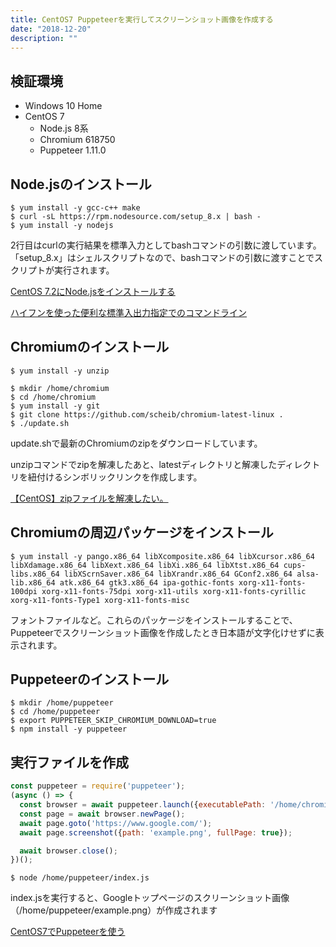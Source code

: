 ```yaml
---
title: CentOS7 Puppeteerを実行してスクリーンショット画像を作成する
date: "2018-12-20"
description: ""
---
```


## 検証環境

- Windows 10 Home
- CentOS 7
    - Node.js 8系
    - Chromium 618750
    - Puppeteer 1.11.0

## Node.jsのインストール

```
$ yum install -y gcc-c++ make
$ curl -sL https://rpm.nodesource.com/setup_8.x | bash -
$ yum install -y nodejs
```

2行目はcurlの実行結果を標準入力としてbashコマンドの引数に渡しています。「setup_8.x」はシェルスクリプトなので、bashコマンドの引数に渡すことでスクリプトが実行されます。

[CentOS 7.2にNode.jsをインストールする](https://qiita.com/te2u/items/ee8391842397da381e23)

[ハイフンを使った便利な標準入出力指定でのコマンドライン](https://qiita.com/bami3/items/d67152d19aa8ac2d47de)

## Chromiumのインストール

```
$ yum install -y unzip
```

```
$ mkdir /home/chromium
$ cd /home/chromium
$ yum install -y git
$ git clone https://github.com/scheib/chromium-latest-linux .
$ ./update.sh
```

update.shで最新のChromiumのzipをダウンロードしています。

unzipコマンドでzipを解凍したあと、latestディレクトリと解凍したディレクトリを紐付けるシンボリックリンクを作成します。

[【CentOS】zipファイルを解凍したい。](http://note.onichannn.net/archives/3178)

## Chromiumの周辺パッケージをインストール

```
$ yum install -y pango.x86_64 libXcomposite.x86_64 libXcursor.x86_64 libXdamage.x86_64 libXext.x86_64 libXi.x86_64 libXtst.x86_64 cups-libs.x86_64 libXScrnSaver.x86_64 libXrandr.x86_64 GConf2.x86_64 alsa-lib.x86_64 atk.x86_64 gtk3.x86_64 ipa-gothic-fonts xorg-x11-fonts-100dpi xorg-x11-fonts-75dpi xorg-x11-utils xorg-x11-fonts-cyrillic xorg-x11-fonts-Type1 xorg-x11-fonts-misc
```

フォントファイルなど。これらのパッケージをインストールすることで、Puppeteerでスクリーンショット画像を作成したとき日本語が文字化けせずに表示されます。

## Puppeteerのインストール

```
$ mkdir /home/puppeteer
$ cd /home/puppeteer
$ export PUPPETEER_SKIP_CHROMIUM_DOWNLOAD=true
$ npm install -y puppeteer 
```

## 実行ファイルを作成

```js:title=/home/puppeteer/index.js
const puppeteer = require('puppeteer');
(async () => {
  const browser = await puppeteer.launch({executablePath: '/home/chromium/latest/chrome', args: ['--no-sandbox', '--disable-setuid-sandbox']});
  const page = await browser.newPage();
  await page.goto('https://www.google.com/');
  await page.screenshot({path: 'example.png', fullPage: true});

  await browser.close();
})();
```

```
$ node /home/puppeteer/index.js
```

index.jsを実行すると、Googleトップページのスクリーンショット画像（/home/puppeteer/example.png）が作成されます

[CentOS7でPuppeteerを使う](https://qiita.com/horikeso/items/0bf9a78454b8124a6dfa)
